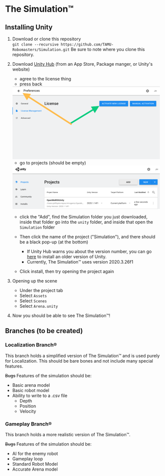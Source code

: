 # The Simulation&trade;

## Installing Unity
1. Download or clone this repository <br>
    `git clone --recursive https://github.com/TAMU-Robomasters/Simulation.git`
    Be sure to note where you clone this repository.
    
2. Download [Unity Hub](https://public-cdn.cloud.unity3d.com/hub/prod/UnityHubSetup.exe) (from an App Store, Package manger, or Unity's website)
    - agree to the license thing
    - press back
    <img src="/documentation/images/activate.png" alt="where-to-click">
    
    - go to projects (should be empty)
    <img src="/documentation/images/unity_hub.png" alt="where-to-click">

    - click the "Add", find the Simulation folder you just downloaded, inside that folder go into the `unity` folder, and inside that open the `Simulation` folder
    - Then click the name of the project ("Simulation"), and there should be a black pop-up (at the bottom)
        - If Unity Hub warns you about the version number, you can go [here](https://unity3d.com/get-unity/download/archive) to install an older version of Unity.
        - Currently, The Simulation&trade; uses version 2020.3.26f1
    
    - Click install, then try opening the project again

3. Opening up the scene
    - Under the project tab
    - Select `Assets`
    - Select `Scenes`
    - Select `Arena.unity`

4. Now you should be able to see The Simulation&trade;!

## Branches (to be created)

### Localization Branch&reg;
This branch holds a simplified version of The Simulation&trade; and is used purely for Localization.
This should be bare bones and not include many special features.

~~Bugs~~ Features of the simulation should be:
- Basic arena model
- Basic robot model
- Ability to write to a .csv file
  - Depth
  - Position
  - Velocity

### Gameplay Branch&reg;
This branch holds a more realistic version of The Simulation&trade;.

~~Bugs~~ Features of the simulation should be:
- AI for the enemy robot
- Gameplay loop
- Standard Robot Model
- Accurate Arena model
